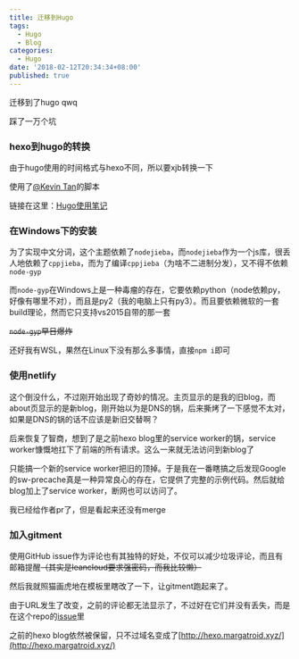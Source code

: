 ```yaml
---
title: 迁移到Hugo
tags:
  - Hugo
  - Blog
categories:
  - Hugo
date: '2018-02-12T20:34:34+08:00'
published: true
---
```

迁移到了hugo qwq

踩了一万个坑

<!--more-->

### hexo到hugo的转换

由于hugo使用的时间格式与hexo不同，所以要xjb转换一下

使用了[@Kevin Tan](https://keyin.me/)的脚本

链接在这里：[Hugo使用笔记](https://keyin.me/posts/hugo-guidance/)

### 在Windows下的安装

为了实现中文分词，这个主题依赖了`nodejieba`，而`nodejieba`作为一个js库，很丢人地依赖了`cppjieba`，而为了编译`cppjieba`（为啥不二进制分发），又不得不依赖`node-gyp`

而`node-gyp`在Windows上是一种毒瘤的存在，它要依赖python（node依赖py，好像有哪里不对），而且是py2（我的电脑上只有py3）。而且要依赖微软的一套build理论，然而它只支持vs2015自带的那一套

~~`node-gyp`早日爆炸~~

还好我有WSL，果然在Linux下没有那么多事情，直接`npm i`即可

### 使用netlify

这个倒没什么，不过刚开始出现了奇妙的情况。主页显示的是我的旧blog，而about页显示的是新blog，刚开始以为是DNS的锅，后来撕烤了一下感觉不太对，如果是DNS的锅的话不应该是新旧交替啊？

后来恢复了智商，想到了是之前hexo blog里的service worker的锅，service worker慷慨地扛下了前端的所有请求。这么一来就无法访问到新blog了

只能搞一个新的service worker把旧的顶掉。于是我在一番瞎搞之后发现Google的sw-precache真是一种异常良心的存在，它提供了完整的示例代码。然后就给blog加上了service worker，断网也可以访问了。

我已经给作者pr了，但是看起来还没有merge

### 加入gitment

使用GitHub issue作为评论也有其独特的好处，不仅可以减少垃圾评论，而且有邮箱提醒~~（其实是leancloud要求强密码，而我比较懒）~~

然后我就照猫画虎地在模板里瞎改了一下，让gitment跑起来了。

由于URL发生了改变，之前的评论都无法显示了，不过好在它们并没有丢失，而是在这个repo的[issue](https://github.com/Enter-tainer/BlogSource/issues)里

之前的hexo blog依然被保留，只不过域名变成了[http://hexo.margatroid.xyz/](http://hexo.margatroid.xyz/)
